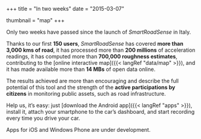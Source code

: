 +++
title = "In two weeks"
date = "2015-03-07"

thumbnail = "map"
+++

Only two weeks have passed since the launch of *SmartRoadSense* in Italy.

Thanks to our first **150&nbsp;users**, *SmartRoadSense* has covered **more than 3,000&nbsp;kms of road**, it has processed more than **200&nbsp;millions** of acceleration readings, it has computed more than **700,000&nbsp;roughness estimates**, contributing to the [online interactive map]({{< langRef "data/map" >}}), and it has made available more than **14&nbsp;MBs** of open data online.

The results achieved are more than encouraging and describe the full potential of this tool and the strength of the **active participations by citizens** in monitoring public assets, such as road infrastructure.

Help us, it’s easy: just [download the Android app]({{< langRef "apps" >}}), install it, attach your smartphone to the car’s dashboard, and start recording every time you drive your car.

Apps for iOS and Windows Phone are under development.
